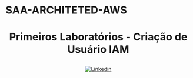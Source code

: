 # SAA-ARCHITETED-AWS


<h1><p align="center">Primeiros Laboratórios - Criação de Usuário IAM </p></h1>



<p align="center">
    <a href="https://aws.amazon.com/pt/certification/certified-solutions-architect-associate">
        <img 
            alt="Linkedin" 
            title="IAM" 
            src="https://github.com/Gnunes03/SAA-ARCHITETED-AWS/blob/main/arquivos/user-iam.mp4"
        />
    </a>
</p>
